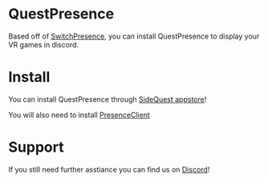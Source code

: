 # QuestPresence
Based off of [SwitchPresence](https://github.com/Sun-Research-University/SwitchPresence-Rewritten), you can install QuestPresence to display your VR games in discord.

# Install
You can install QuestPresence through [SideQuest appstore](https://sdq.st/a/1356)!<br>

You will also need to install [PresenceClient](https://github.com/Sun-Research-University/PresenceClient/blob/master/README.md#setup)

# Support
If you still need further asstiance you can find us on [Discord](https://link.headpat.services/discord)!
